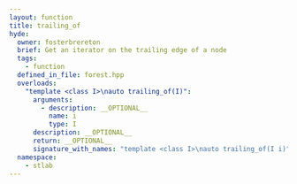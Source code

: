 ```yaml
---
layout: function
title: trailing_of
hyde:
  owner: fosterbrereton
  brief: Get an iterator on the trailing edge of a node
  tags:
    - function
  defined_in_file: forest.hpp
  overloads:
    "template <class I>\nauto trailing_of(I)":
      arguments:
        - description: __OPTIONAL__
          name: i
          type: I
      description: __OPTIONAL__
      return: __OPTIONAL__
      signature_with_names: "template <class I>\nauto trailing_of(I i)"
  namespace:
    - stlab
---
```


